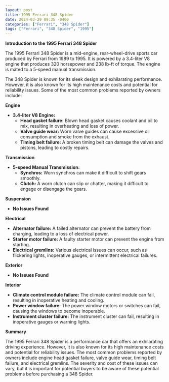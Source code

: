 ```yaml
---
layout: post
title: 1995 Ferrari 348 Spider
date: 2024-03-29 09:35 -0400
categories: ["Ferrari", "348 Spider"]
tags: ["Ferrari", "348 Spider", "1995"]
---
```

**Introduction to the 1995 Ferrari 348 Spider**

The 1995 Ferrari 348 Spider is a mid-engine, rear-wheel-drive sports car produced by Ferrari from 1989 to 1995. It is powered by a 3.4-liter V8 engine that produces 320 horsepower and 238 lb-ft of torque. The engine is mated to a 5-speed manual transmission.

The 348 Spider is known for its sleek design and exhilarating performance. However, it is also known for its high maintenance costs and potential for reliability issues. Some of the most common problems reported by owners include:

**Engine**

* **3.4-liter V8 Engine:**
    * **Head gasket failure:** Blown head gasket causes coolant and oil to mix, resulting in overheating and loss of power.
    * **Valve guide wear:** Worn valve guides can cause excessive oil consumption and smoke from the exhaust.
    * **Timing belt failure:** A broken timing belt can damage the valves and pistons, leading to costly repairs.

**Transmission**

* **5-speed Manual Transmission:**
    * **Synchros:** Worn synchros can make it difficult to shift gears smoothly.
    * **Clutch:** A worn clutch can slip or chatter, making it difficult to engage or disengage the gears.

**Suspension**

* **No Issues Found**

**Electrical**

* **Alternator failure:** A failed alternator can prevent the battery from charging, leading to a loss of electrical power.
* **Starter motor failure:** A faulty starter motor can prevent the engine from starting.
* **Electrical gremlins:** Various electrical issues can occur, such as flickering lights, inoperative gauges, or intermittent electrical failures.

**Exterior**

* **No Issues Found**

**Interior**

* **Climate control module failure:** The climate control module can fail, resulting in inoperative heating and cooling.
* **Power window failure:** The power window motors or switches can fail, causing the windows to become inoperable.
* **Instrument cluster failure:** The instrument cluster can fail, resulting in inoperative gauges or warning lights.

**Summary**

The 1995 Ferrari 348 Spider is a performance car that offers an exhilarating driving experience. However, it is also known for its high maintenance costs and potential for reliability issues. The most common problems reported by owners include engine head gasket failure, valve guide wear, timing belt failure, and electrical gremlins. The severity and cost of these issues can vary, but it is important for potential buyers to be aware of these potential problems before purchasing a 348 Spider.
